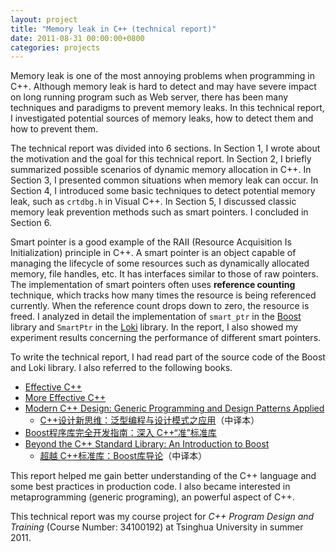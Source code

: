```yaml
---
layout: project
title: "Memory leak in C++ (technical report)"
date: 2011-08-31 00:00:00+0800
categories: projects
---
```


Memory leak is one of the most annoying problems when programming in C++. Although memory leak is hard to detect and may have severe impact on long running program such as Web server, there has been many techniques and paradigms to prevent memory leaks. In this technical report, I investigated potential sources of memory leaks, how to detect them and how to prevent them.

The technical report was divided into 6 sections.
In Section 1, I wrote about the motivation and the goal for this technical report. In Section 2, I briefly summarized possible scenarios of dynamic memory allocation in C++. In Section 3, I presented common situations when memory leak can occur. In Section 4, I introduced some basic techniques to detect potential memory leak, such as `crtdbg.h` in Visual C++. In Section 5, I discussed classic memory leak prevention methods such as smart pointers. I concluded in Section 6.

Smart pointer is a good example of the RAII (Resource Acquisition Is Initialization) principle in C++. A smart pointer is an object capable of managing the lifecycle of some resources such as dynamically allocated memory, file handles, etc. It has interfaces similar to those of raw pointers. The implementation of smart pointers often uses **reference counting** technique, which tracks how many times the resource is being referenced currently. When the reference count drops down to zero, the resource is freed. I analyzed in detail the implementation of `smart_ptr` in the [Boost][] library and `SmartPtr` in the [Loki][] library. In the report, I also showed my experiment results concerning the performance of different smart pointers.

To write the technical report, I had read part of the source code of the Boost and Loki library. I also referred to the following books.

*   [Effective C++](http://book.douban.com/subject/1453373/)
*   [More Effective C++](http://book.douban.com/subject/1457891/‎)
*   [Modern C++ Design: Generic Programming and Design Patterns Applied](http://book.douban.com/subject/1755195/)
    *   [C++设计新思维：泛型编程与设计模式之应用](http://book.douban.com/subject/1119904/)（中译本）
*   [Boost程序库完全开发指南：深入 C++“准”标准库](http://book.douban.com/subject/5276434/)
*   [Beyond the C++ Standard Library: An Introduction to Boost](http://book.douban.com/subject/1461208/)
    *   [超越 C++标准库：Boost库导论](http://book.douban.com/subject/2105720/)（中译本）

This report helped me gain better understanding of the C++ language and some best practices in production code. I also became interested in metaprogramming (generic programing), an powerful aspect of C++.


This technical report was my course project for *C++ Program Design and Training* (Course Number: 34100192) at Tsinghua University in summer 2011.

[Boost]: http://www.boost.org/
[Loki]: http://loki-lib.sourceforge.net/
